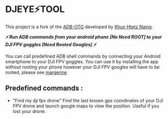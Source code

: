
# DJEYE⚡TOOL

This project is a fork of the [ADB-OTG](https://github.com/KhunHtetzNaing/ADB-OTG) developed by [Khun Htetz Naing](https://github.com/KhunHtetzNaing).

***⚡ Run ADB commands from your android phone [No Need ROOT] to your DJI FPV goggles [Need Rooted Googles]  ⚡***

You can call predefined ADB shell commands by connecting your Android smartphone to your DJI FPV goggles.
You can use it by installing the app without rooting your phone however your DJI FPV googles will have to be rooted, please see [margerine](https://github.com/fpv-wtf/margerine)

## Predefined commands : 

- "Find my dji fpv drone"
Find the last known gps coordinates of your DJI FPV drone and launch google maps to view the position. Useful if you lost your drone.